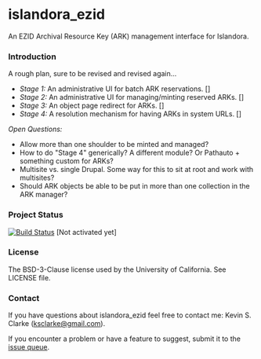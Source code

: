 # islandora_ezid

An EZID Archival Resource Key (ARK) management interface for Islandora.

### Introduction

A rough plan, sure to be revised and revised again...

* _Stage 1:_ An administrative UI for batch ARK reservations.  []
* _Stage 2:_ An administrative UI for managing/minting reserved ARKs.  []
* _Stage 3:_ An object page redirect for ARKs.  []
* _Stage 4:_ A resolution mechanism for having ARKs in system URLs.  []

*Open Questions:*

* Allow more than one shoulder to be minted and managed?
* How to do "Stage 4" generically? A different module?  Or Pathauto + something custom for ARKs?
* Multisite vs. single Drupal.  Some way for this to sit at root and work with multisites?
* Should ARK objects be able to be put in more than one collection in the ARK manager?

### Project Status

[![Build Status](https://travis-ci.org/ksclarke/islandora\_ezid.png?branch=master)](https://travis-ci.org/ksclarke/islandora\_ezid) [Not activated yet]

### License

The BSD-3-Clause license used by the University of California. See LICENSE file.

### Contact

If you have questions about islandora\_ezid feel free to contact me: Kevin S. Clarke (ksclarke@gmail.com).

If you encounter a problem or have a feature to suggest, submit it to the [issue queue](https://github.com/ksclarke/islandora_ezid/issues "GitHub Issue Queue").
